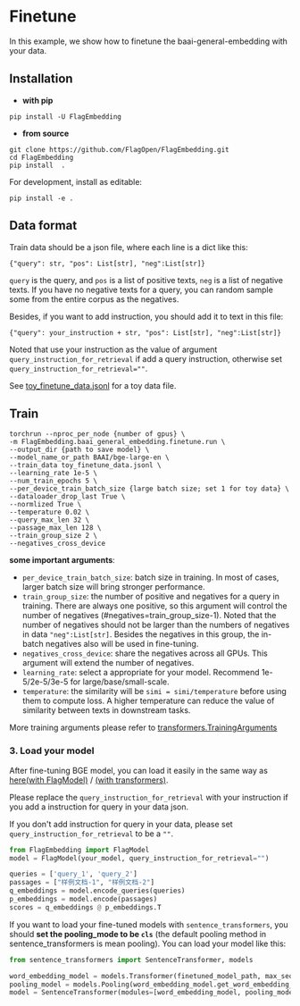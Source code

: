 # Finetune
In this example, we show how to finetune the baai-general-embedding with your data.

## Installation
* **with pip**
```
pip install -U FlagEmbedding
```

* **from source**
```
git clone https://github.com/FlagOpen/FlagEmbedding.git
cd FlagEmbedding
pip install  .
```
For development, install as editable:
```
pip install -e .
```
 

## Data format
Train data should be a json file, where each line is a dict like this:

```
{"query": str, "pos": List[str], "neg":List[str]}
```

`query` is the query, and `pos` is a list of positive texts, `neg` is a list of negative texts.
If you have no negative texts for a query, you can random sample some from the entire corpus as the negatives.

Besides, if you want to add instruction, you should add it to text in this file:
```
{"query": your_instruction + str, "pos": List[str], "neg":List[str]}
```
Noted that use your instruction as the value of argument `query_instruction_for_retrieval` if add a query instruction, otherwise set `query_instruction_for_retrieval=""`.

See [toy_finetune_data.jsonl]() for a toy data file.


## Train
```
torchrun --nproc_per_node {number of gpus} \
-m FlagEmbedding.baai_general_embedding.finetune.run \
--output_dir {path to save model} \
--model_name_or_path BAAI/bge-large-en \
--train_data toy_finetune_data.jsonl \
--learning_rate 1e-5 \
--num_train_epochs 5 \
--per_device_train_batch_size {large batch size; set 1 for toy data} \
--dataloader_drop_last True \
--normlized True \
--temperature 0.02 \
--query_max_len 32 \
--passage_max_len 128 \
--train_group_size 2 \
--negatives_cross_device 
```

**some important arguments**:
- `per_device_train_batch_size`: batch size in training. In most of cases, larger batch size will bring stronger performance.
- `train_group_size`: the number of positive and negatives for a query in training.
There are always one positive, so this argument will control the number of negatives (#negatives=train_group_size-1).
Noted that the number of negatives should not be larger than the numbers of negatives in data `"neg":List[str]`.
Besides the negatives in this group, the in-batch negatives also will be used in fine-tuning.
- `negatives_cross_device`: share the negatives across all GPUs. This argument will extend the number of negatives.
- `learning_rate`: select a appropriate for your model. Recommend 1e-5/2e-5/3e-5 for large/base/small-scale. 
- `temperature`: the similarity will be `simi = simi/temperature` before using them to compute loss. 
A higher temperature can reduce the value of similarity between texts in downstream tasks.

More training arguments please refer to [transformers.TrainingArguments](https://huggingface.co/docs/transformers/main_classes/trainer#transformers.TrainingArguments)


### 3. Load your model
After fine-tuning BGE model, you can load it easily in the same way as [here(with FlagModel)](https://github.com/FlagOpen/FlagEmbedding#using-flagembedding) / [(with transformers)](https://github.com/FlagOpen/FlagEmbedding#using-huggingface-transformers).

Please replace the `query_instruction_for_retrieval` with your instruction if you add a instruction for query in your data json.

If you don't add instruction for query in your data, please set `query_instruction_for_retrieval` to be a `""`.

```python
from FlagEmbedding import FlagModel
model = FlagModel(your_model, query_instruction_for_retrieval="")

queries = ['query_1', 'query_2']
passages = ["样例文档-1", "样例文档-2"]
q_embeddings = model.encode_queries(queries)
p_embeddings = model.encode(passages)
scores = q_embeddings @ p_embeddings.T
```

If you want to load your fine-tuned models with `sentence_transformers`, you should **set the pooling_mode to be `cls`** (the default pooling method in sentence_transformers is mean pooling).
You can load your model like this:
```python
from sentence_transformers import SentenceTransformer, models

word_embedding_model = models.Transformer(finetuned_model_path, max_seq_length=512, do_lower_case=True)
pooling_model = models.Pooling(word_embedding_model.get_word_embedding_dimension(), pooling_mode='cls')
model = SentenceTransformer(modules=[word_embedding_model, pooling_model])
```

